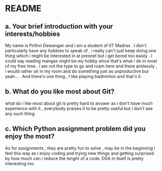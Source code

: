 # README
## a. Your brief introduction with your interests/hobbies
My name is Prithvi Dewangan and i am a student of IIT Madras . I don't particularly have any hobbies to speak of , i really can't just keep doing one thing which i might be interested in at presnet but i get bored too easily . I could say reading mangas might be my hobby since that's what i do in most of my free time . I am not the type to go and roam here and there aimlessly , i would rather sit in my room and do something just as unproductive but yeah... . And there's one thing , I like playing badminton and that's it .
## b. What do you like most about Git?
what do i like most about git is pretty hard to answer as i don't have much experience with it , everybody praises it to be pretty useful but i don't see any such thing.
## c. Which Python assignment problem did you enjoy the most?
As for assignments , they are pretty fun to solve , may be in the beginning i feel this way as i enjoy coding and trying new things and getting surprised by how much can i reduce the lenght of a code. DSA in itself is pretty interesting too
